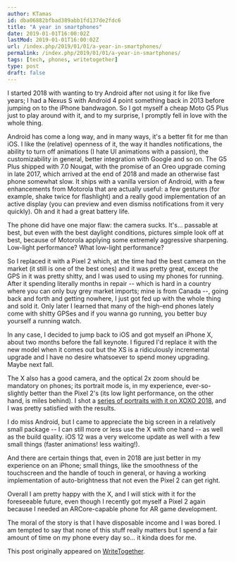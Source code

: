 ```yaml
---
author: KTamas
id: dba06882bfbad389abb1fd137de2fdc6
title: "A year in smartphones"
date: 2019-01-01T16:00:02Z
lastMod: 2019-01-01T16:00:02Z
url: /index.php/2019/01/01/a-year-in-smartphones/
permalink: /index.php/2019/01/01/a-year-in-smartphones/
tags: [tech, phones, writetogether]
type: post
draft: false
---
```

I started 2018 with wanting to try Android after not using it for like five years; I had a Nexus S with Android 4 point something back in 2013 before jumping on to the iPhone bandwagon. So I got myself a cheap Moto G5 Plus just to play around with it, and to my surprise, I promptly fell in love with the whole thing.

Android has come a long way, and in many ways, it's a better fit for me than iOS. I like the (relative) openness of it, the way it handles notifications, the ability to turn off animations (I hate UI animations with a passion), the customizability in general, better integration with Google and so on. The G5 Plus shipped with 7.0 Nougat, with the promise of an Oreo upgrade coming in late 2017, which arrived at the end of 2018 and made an otherwise fast phone somewhat slow. It ships with a vanilla version of Android, with a few enhancements from Motorola that are actually useful: a few gestures (for example, shake twice for flashlight) and a really good implementation of an active display (you can preview and even dismiss notifications from it very quickly). Oh and it had a great battery life.

The phone did have one major flaw: the camera sucks. It's... passable at best, but even with the best daylight conditions, pictures simple look off at best, because of Motorola applying some extremely aggressive sharpening. Low-light performance? What low-light performance?

So I replaced it with a Pixel 2 which, at the time had the best camera on the market (it still is one of the best ones) and it was pretty great, except the GPS in it was pretty shitty, and I was used to using my phones for running. After it spending literally months in repair -- which is hard in a country where you can only buy grey market imports; mine is from Canada --, going back and forth and getting nowhere, I just got fed up with the whole thing and sold it. Only later I learned that many of the high-end phones lately come with shitty GPSes and if you wanna go running, you better buy yourself a running watch.

In any case, I decided to jump back to iOS and got myself an iPhone X, about two months before the fall keynote. I figured I'd replace it with the new model when it comes out but the XS is a ridiculously incremental upgrade and I have no desire whatsoever to spend money upgrading. Maybe next fall.

The X also has a good camera, and the optical 2x zoom should be mandatory on phones; its portrait mode is, in my experience, ever-so-slightly better than the Pixel 2's (its low light performance, on the other hand, is miles behind). I shot a [series of portraits with it on XOXO 2018](http://facesofxoxo2018.tumblr.com), and I was pretty satisfied with the results.

I do miss Android, but I came to appreciate the big screen in a relatively small package -- I can still more or less use the X with one hand -- as well as the build quality. iOS 12 was a very welcome update as well with a few small things (faster animations! less waiting!).

And there are certain things that, even in 2018 are just better in my experience on an iPhone; small things, like the smoothness of the touchscreen and the handle of touch in general, or having a working implementation of auto-brightness that not even the Pixel 2 can get right.

Overall I am pretty happy with the X, and I will stick with it for the foreseeable future, even though I recently got myself a Pixel 2 again because I needed an ARCore-capable phone for AR game development.

The moral of the story is that I have disposable income and I was bored. I am tempted to say that none of this stuff really matters but I spend a fair amount of time on my phone every day so... it kinda does for me.

This post originally appeared on [WriteTogether](https://writetogether.space/posts/5/a-year-in-smartphones).
